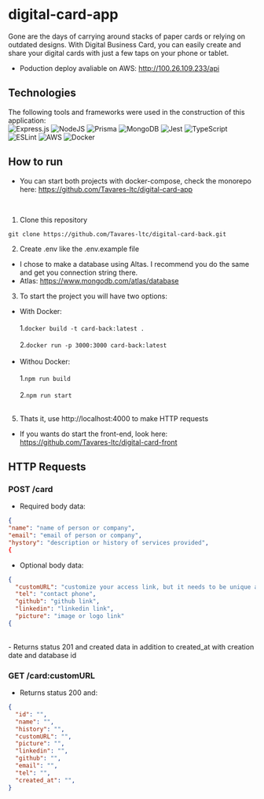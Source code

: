 # digital-card-app
Gone are the days of carrying around stacks of paper cards or relying on outdated designs. With Digital Business Card, you can easily create and share your digital cards with just a few taps on your phone or tablet.

- Poduction deploy avaliable on AWS: http://100.26.109.233/api

## Technologies
The following tools and frameworks were used in the construction of this application: <br>
  ![Express.js](https://img.shields.io/badge/express.js-%23404d59.svg?style=for-the-badge&logo=express&logoColor=%2361DAFB)
  ![NodeJS](https://img.shields.io/badge/node.js-6DA55F?style=for-the-badge&logo=node.js&logoColor=white)
  ![Prisma](https://img.shields.io/badge/Prisma-3982CE?style=for-the-badge&logo=Prisma&logoColor=white)
  ![MongoDB](https://img.shields.io/badge/MongoDB-%234ea94b.svg?style=for-the-badge&logo=mongodb&logoColor=white)
  ![Jest](https://img.shields.io/badge/-jest-%23C21325?style=for-the-badge&logo=jest&logoColor=white)
  ![TypeScript](https://img.shields.io/badge/typescript-%23007ACC.svg?style=for-the-badge&logo=typescript&logoColor=white)
  ![ESLint](https://img.shields.io/badge/ESLint-4B3263?style=for-the-badge&logo=eslint&logoColor=white)
  ![AWS](https://img.shields.io/badge/AWS-%23FF9900.svg?style=for-the-badge&logo=amazon-aws&logoColor=white)
  ![Docker](https://img.shields.io/badge/docker-%230db7ed.svg?style=for-the-badge&logo=docker&logoColor=white)


## How to run

* You can start both projects with docker-compose, check the monorepo here: https://github.com/Tavares-ltc/digital-card-app
<br>

1. Clone this repository

```
git clone https://github.com/Tavares-ltc/digital-card-back.git
```

2. Create .env like the .env.example file

 - I chose to make a database using Altas. I recommend you do the same and get you connection string there.
 - Atlas: https://www.mongodb.com/atlas/database
    
3. To start the project you will have two options:
  * With Docker:  <br>  
  1.``docker build -t card-back:latest .``   <br>  
  2.``docker run -p 3000:3000 card-back:latest``   <br>
    <br>    
  * Withou Docker:  <br>  
  1.``npm run build``   <br>  
  2.``npm run start``   <br> 
    <br>  

5. Thats it, use http://localhost:4000 to make HTTP requests
* If you wants do start the front-end, look here: https://github.com/Tavares-ltc/digital-card-front

## HTTP Requests

### POST /card

* Required body data:
```json
{
"name": "name of person or company",
"email": "email of person or company",
"hystory": "description or history of services provided",
{
```
* Optional body data: <br>
```json
{
  "customURL": "customize your access link, but it needs to be unique and there can be no special characters or whitespace",
  "tel": "contact phone",
  "github": "github link",
  "linkedin": "linkedin link",
  "picture": "image or logo link"
{
```

<br>
- Returns status 201 and created data in addition to created_at with creation date and database id

### GET /card:customURL

- Returns status 200 and: <br>

```json
{
  "id": "",
  "name": "",
  "history": "",
  "customURL": "",
  "picture": "",
  "linkedin": "",
  "github": "",
  "email": "",
  "tel": "",
  "created_at": "",
}
```

